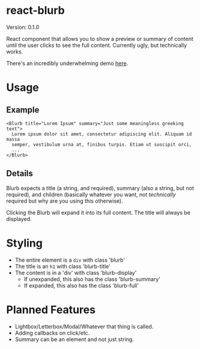 react-blurb 
===========

Version: 0.1.0

React component that allows you to show a preview or summary of content until the user clicks to see
the full content. Currently ugly, but technically works.

There's an incredibly underwhelming demo [here](http://yeahbuthats.github.io/react-blurb/).

Usage
=====

Example
-------
    <Blurb title="Lorem Ipsum" summary="Just some meaningless greeking text">
      Lorem ipsum dolor sit amet, consectetur adipiscing elit. Aliquam id massa
      semper, vestibulum urna at, finibus turpis. Etiam ut suscipit orci,
      ...
    </Blurb>

Details
-------

Blurb expects a title (a string, and required), summary (also a string, but not required), and children
(basically whatever you want, not *technically* required but why are you using this otherwise).

Clicking the Blurb will expand it into its full content. The title will always be displayed.

Styling
=======

* The entire element is a `div` with class 'blurb'
* The title is an `h1` with class 'blurb-title'
* The content is in a 'div' with class 'blurb-display'
    * If unexpanded, this also has the class 'blurb-summary'
    * If expanded, this also has the class 'blurb-full'

Planned Features
================

* Lightbox/Letterbox/Modal/Whatever that thing is called.
* Adding callbacks on click/etc.
* Summary can be an element and not just string.